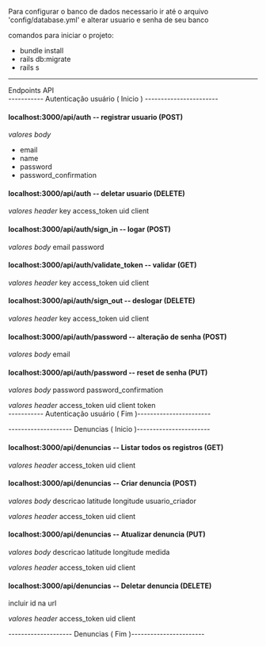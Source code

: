 Para configurar o banco de dados necessario ir até o arquivo 'config/database.yml' e alterar usuario e senha de seu banco

comandos para iniciar o projeto:
 - bundle install
 - rails db:migrate
 - rails s                                                                                                                                                            
 
------------------------------------------------------------------------------------------------------------------------------------------------------------------
Endpoints API                                                                                                                                                       
----------- Autenticação usuário ( Inicio ) -----------------------
#### localhost:3000/api/auth -- registrar usuario (POST)
 *valores body*
  - email
  - name
  - password
  - password_confirmation
  
#### localhost:3000/api/auth  -- deletar usuario (DELETE)
 *valores header*
  key
   access_token
   uid
   client

#### localhost:3000/api/auth/sign_in  -- logar (POST)
 *valores body*
  email
  password

#### localhost:3000/api/auth/validate_token  -- validar (GET)
 *valores header*
  key
   access_token
   uid
   client
 
#### localhost:3000/api/auth/sign_out  -- deslogar (DELETE)
 *valores header*
  key
   access_token
   uid
   client
  
#### localhost:3000/api/auth/password -- alteração de senha (POST)
 *valores body*
  email
  
#### localhost:3000/api/auth/password -- reset de senha (PUT)
 *valores body*
  password
  password_confirmation 
  
 *valores header*
  access_token
  uid
  client
  token                                                                                                                                                            
----------- Autenticação usuário ( Fim )-----------------------
                                                                                                                                                                    
-------------------- Denuncias ( Inicio )-----------------------

#### localhost:3000/api/denuncias -- Listar todos os registros (GET)
 *valores header*
  access_token
  uid
  client
 
#### localhost:3000/api/denuncias -- Criar denuncia (POST)
 *valores body*
  descricao
  latitude
  longitude
  usuario_criador 
  
 *valores header*
  access_token
  uid
  client
 
#### localhost:3000/api/denuncias -- Atualizar denuncia (PUT)
 *valores body*
  descricao
  latitude
  longitude
  medida

 *valores header*
  access_token
  uid
  client
 
#### localhost:3000/api/denuncias -- Deletar denuncia (DELETE)
 incluir id na url
 
 *valores header*
  access_token
  uid
  client
 
-------------------- Denuncias ( Fim )-----------------------



